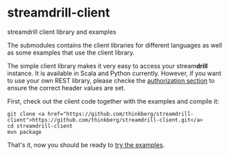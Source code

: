 streamdrill-client
==================

streamdrill client library and examples

The submodules contains the client libraries for different languages
as well as some examples that use the client library.

The simple client library makes it very easy to access your stream<b>drill</b> instance. It is available in
Scala and Python currently. However, if you want to use your own REST library, please checke
the [authorization section](http://demo.streamdrill.com/docs/?p=api#auth) to ensure the correct header values are set.


First, check out the client code together with the examples and compile it:

    git clone <a href="https://github.com/thinkberg/streamdrill-client">https://github.com/thinkberg/streamdrill-client.git</a>
    cd streamdrill-client
    mvn package

That's it, now you should be ready to [try the examples](http://demo.streamdrill.com/docs/?p=examples).
